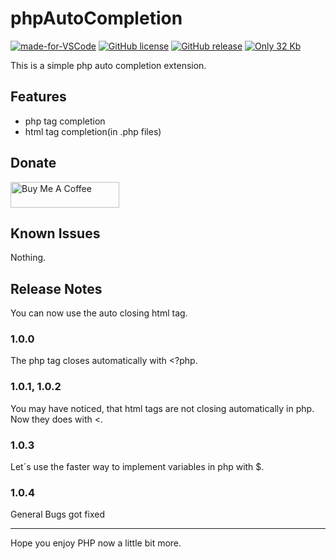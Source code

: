 # phpAutoCompletion

[![made-for-VSCode](https://img.shields.io/badge/Made%20for-VSCode-1f425f.svg)](https://code.visualstudio.com/)
[![GitHub license](https://img.shields.io/github/license/FabianWassermann/phpAutoCompletion)](https://github.com/FabianWassermann/phpAutoCompletion/blob/master/LICENSE)
[![GitHub release](https://img.shields.io/github/release/FabianWassermann/phpAutoCompletion)](https://GitHub.com/FabianWassermann/phpAutoCompletion/releases/)
[![Only 32 Kb](https://img.shields.io/github/repo-size/fabianwassermann/phpAutoCompletion)](https://github.com/FabianWassermann/phpAutoCompletion/blob/master/)

This is a simple php auto completion extension.

## Features

- php tag completion
- html tag completion(in .php files)

## Donate

<a href="https://www.buymeacoffee.com/F4Bz3" target="_blank"><img src="https://cdn.buymeacoffee.com/buttons/default-orange.png" alt="Buy Me A Coffee" height="41" width="174"></a>

## Known Issues

Nothing.

## Release Notes

You can now use the auto closing html tag.

### 1.0.0

The php tag closes automatically with <?php.

### 1.0.1, 1.0.2

You may have noticed, that html tags are not closing automatically in php.
Now they does with <.

### 1.0.3

Let´s use the faster way to implement variables in php with $.

### 1.0.4

General Bugs got fixed

-----------------------------------------------------------------------------------------------------------

Hope you enjoy PHP now a little bit more.
